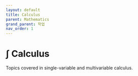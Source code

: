 ```yaml
---
layout: default
title: Calculus
parent: Mathematics
grand_parent: 학업
nav_order: 1
---
```

# ∫ Calculus

Topics covered in single-variable and multivariable calculus.
